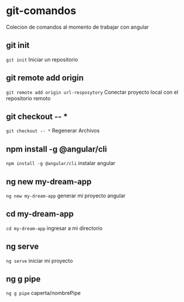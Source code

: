 # git-comandos
Colecion de comandos al momento de trabajar con angular

## git init
`git init`  Iniciar un repositorio

## git remote add origin
`git remote add origin url-resposytory`  Conectar proyecto local con el repositorio remoto

## git checkout -- *
`git checkout -- *`  Regenerar Archivos

## npm install -g @angular/cli
`npm install -g @angular/cli`  instalar angular

## ng new my-dream-app
`ng new my-dream-app`  generar mi proyecto angular

## cd my-dream-app
`cd my-dream-app` ingresar a mi directorio

## ng serve
`ng serve` iniciar  mi proyecto

## ng g pipe
`ng g pipe` caperta/nombrePipe
